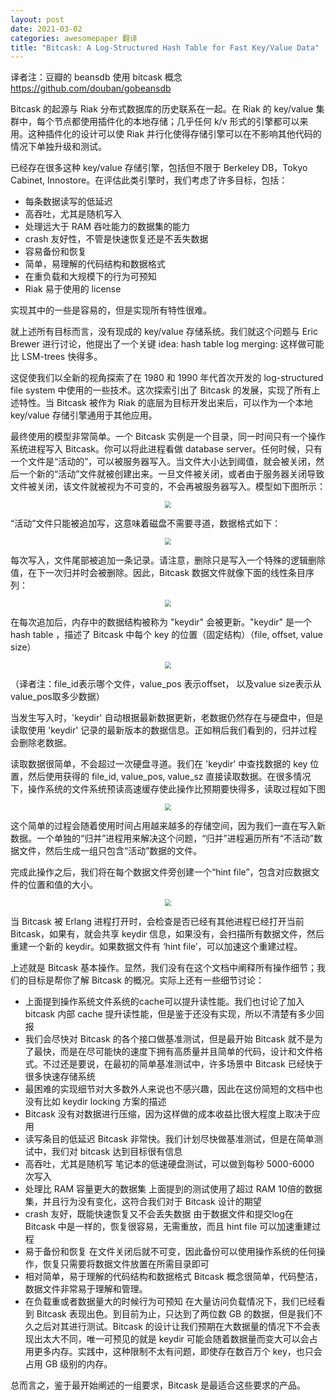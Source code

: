 ```yaml
---
layout: post
date: 2021-03-02
categories: awesomepaper 翻译
title: "Bitcask: A Log-Structured Hash Table for Fast Key/Value Data"
---
```


译者注：豆瓣的 beansdb 使用 bitcask 概念 https://github.com/douban/gobeansdb

Bitcask 的起源与 Riak 分布式数据库的历史联系在一起。在 Riak 的 key/value 集群中，每个节点都使用插件化的本地存储；几乎任何 k/v 形式的引擎都可以来用。这种插件化的设计可以使 Riak 并行化使得存储引擎可以在不影响其他代码的情况下单独升级和测试。

已经存在很多这种 key/value 存储引擎，包括但不限于 Berkeley DB，Tokyo Cabinet, Innostore。在评估此类引擎时，我们考虑了许多目标，包括：

- 每条数据读写的低延迟
- 高吞吐，尤其是随机写入
- 处理远大于 RAM 吞吐能力的数据集的能力
- crash 友好性，不管是快速恢复还是不丢失数据
- 容易备份和恢复
- 简单，易理解的代码结构和数据格式
- 在重负载和大规模下的行为可预知
- Riak 易于使用的 license

实现其中的一些是容易的，但是实现所有特性很难。

就上述所有目标而言，没有现成的 key/value 存储系统。我们就这个问题与 Eric Brewer 进行讨论，他提出了一个关键 idea: hash table log merging: 这样做可能比 LSM-trees 快得多。

这促使我们以全新的视角探索了在 1980 和 1990 年代首次开发的 log-structured file system 中使用的一些技术。这次探索引出了 Bitcask   的发展，实现了所有上述特性。当 Bitcask 被作为 Riak 的底层为目标开发出来后，可以作为一个本地 key/value 存储引擎通用于其他应用。

最终使用的模型非常简单。一个 Bitcask 实例是一个目录，同一时间只有一个操作系统进程写入 Bitcask。你可以将此进程看做 database server。任何时候，只有一个文件是“活动的”，可以被服务器写入。当文件大小达到阈值，就会被关闭，然后一个新的“活动”文件就被创建出来。一旦文件被关闭，或者由于服务器关闭导致文件被关闭，该文件就被视为不可变的，不会再被服务器写入。模型如下图所示：

<!-- ![image-20210302212335119](https://wendajiang.github.io/pics/2021-03-02-bitcask/image-20210302212335119.png) -->
<div align=center><img src="https://wendajiang.github.io/pics/2021-03-02-bitcask/image-20210302212335119.png" style="zoom:68%;" /></div>

“活动”文件只能被追加写，这意味着磁盘不需要寻道，数据格式如下：

<!-- ![image-20210302212434833](https://wendajiang.github.io/pics/2021-03-02-bitcask/image-20210302212434833.png) -->
<div align=center><img src="https://wendajiang.github.io/pics/2021-03-02-bitcask/image-20210302212434833.png" style="zoom:68%;" /></div>

每次写入，文件尾部被追加一条记录。请注意，删除只是写入一个特殊的逻辑删除值，在下一次归并时会被删除。因此，Bitcask 数据文件就像下面的线性条目序列：

<!-- ![image-20210302212631666](https://wendajiang.github.io/pics/2021-03-02-bitcask/image-20210302212631666.png) -->
<div align=center><img src="https://wendajiang.github.io/pics/2021-03-02-bitcask/image-20210302212631666.png" style="zoom:68%;" /></div>

在每次追加后，内存中的数据结构被称为 "keydir" 会被更新。"keydir" 是一个 hash table ，描述了 Bitcask 中每个 key 的位置（固定结构）（file, offset, value size）

<!-- ![image-20210302212851494](https://wendajiang.github.io/pics/2021-03-02-bitcask/image-20210302212851494.png) -->
<div align=center><img src="hhttps://wendajiang.github.io/pics/2021-03-02-bitcask/image-20210302212851494.png" style="zoom:68%;" /></div>

（译者注：file_id表示哪个文件，value_pos 表示offset， 以及value size表示从value_pos取多少数据）

当发生写入时，'keydir' 自动根据最新数据更新，老数据仍然存在与硬盘中，但是读取使用 'keydir' 记录的最新版本的数据信息。正如稍后我们看到的，归并过程会删除老数据。

读取数据很简单，不会超过一次硬盘寻道。我们在 'keydir' 中查找数据的 key 位置，然后使用获得的 file_id, value_pos, value_sz 直接读取数据。在很多情况下，操作系统的文件系统预读高速缓存使此操作比预期要快得多，读取过程如下图

<!-- ![image-20210302213531626](https://wendajiang.github.io/pics/2021-03-02-bitcask/image-20210302213531626.png) -->
<div align=center><img src="https://wendajiang.github.io/pics/2021-03-02-bitcask/image-20210302213531626.png" style="zoom:68%;" /></div>

这个简单的过程会随着使用时间占用越来越多的存储空间，因为我们一直在写入新数据。一个单独的“归并”进程用来解决这个问题，“归并”进程遍历所有“不活动”数据文件，然后生成一组只包含“活动”数据的文件。

完成此操作之后，我们将在每个数据文件旁创建一个“hint file”，包含对应数据文件的位置和值的大小。

<!-- ![image-20210302213951415](https://wendajiang.github.io/pics/2021-03-02-bitcask/image-20210302213951415.png) -->
<div align=center><img src="https://wendajiang.github.io/pics/2021-03-02-bitcask/image-20210302213951415.png" style="zoom:68%;" /></div>

当 Bitcask 被 Erlang 进程打开时，会检查是否已经有其他进程已经打开当前 Bitcask，如果有，就会共享 keydir 信息，如果没有，会扫描所有数据文件，然后重建一个新的 keydir。如果数据文件有 ‘hint file’，可以加速这个重建过程。

上述就是 Bitcask 基本操作。显然，我们没有在这个文档中阐释所有操作细节；我们的目标是帮你了解 Bitcask 的概况。实际上还有一些细节讨论：

- 上面提到操作系统文件系统的cache可以提升读性能。我们也讨论了加入 bitcask 内部 cache 提升读性能，但是鉴于还没有实现，所以不清楚有多少回报
- 我们会尽快对 Bitcask 的各个接口做基准测试，但是最开始 Bitcask 就不是为了最快，而是在尽可能快的速度下拥有高质量并且简单的代码，设计和文件格式。不过还是要说，在最初的简单基准测试中，许多场景中 Bitcask 已经快于很多快速存储系统
- 最困难的实现细节对大多数外人来说也不感兴趣，因此在这份简短的文档中也没有比如 keydir locking 方案的描述
- Bitcask 没有对数据进行压缩，因为这样做的成本收益比很大程度上取决于应用
- 读写条目的低延迟
  Bitcask 非常快。我们计划尽快做基准测试，但是在简单测试中，我们对 bitcask 达到目标很有信息
- 高吞吐，尤其是随机写
  笔记本的低速硬盘测试，可以做到每秒 5000-6000 次写入
- 处理比 RAM 容量更大的数据集
  上面提到的测试使用了超过 RAM 10倍的数据集，并且行为没有变化，这符合我们对于 Bitcask 设计的期望
- crash 友好，既能快速恢复又不会丢失数据
  由于数据文件和提交log在 Bitcask 中是一样的，恢复很容易，无需重放，而且 hint file 可以加速重建过程
- 易于备份和恢复
  在文件关闭后就不可变，因此备份可以使用操作系统的任何操作，恢复只需要将数据文件放置在所需目录即可
- 相对简单，易于理解的代码结构和数据格式
  Bitcask 概念很简单，代码整洁，数据文件非常易于理解和管理。
- 在负载重或者数据量大的时候行为可预知
  在大量访问负载情况下，我们已经看到 Bitcask 表现出色。到目前为止，只达到了两位数 GB 的数据，但是我们不久之后对其进行测试。Bitcask 的设计让我们预期在大数据量的情况下不会表现出太大不同，唯一可预见的就是 keydir 可能会随着数据量而变大可以会占用更多内存。实践中，这种限制不太有问题，即使存在数百万个 key，也只会占用 GB 级别的内存。

总而言之，鉴于最开始阐述的一组要求，Bitcask 是最适合这些要求的产品。

